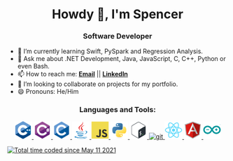 <h1 align="center">Howdy 👋, I'm Spencer</h1>
<h3 align="center">Software Developer</h3>

- 🌱 I’m currently learning Swift, PySpark and Regression Analysis.
- 💬 Ask me about .NET Development, Java, JavaScript, C, C++, Python or even Bash.
- 📫 How to reach me: <a href="mailto: spencerkifell.cs@gmail.com">**Email**</a> || <a href="https://www.linkedin.com/in/spencerkifell/">**LinkedIn**</a>
- 👯 I’m looking to collaborate on projects for my portfolio.
- 😄 Pronouns: He/Him

<h3 align="center">Languages and Tools:</h3>
<p align="center"> 
  <a href="https://www.w3schools.com/cs/" target="_blank"> 
    <img src="https://raw.githubusercontent.com/devicons/devicon/master/icons/cplusplus/cplusplus-original.svg" alt="cplusplus" width="40" height="40"/> 
  </a> 
  <a href="https://www.w3schools.com/cpp/" target="_blank"> 
    <img src="https://raw.githubusercontent.com/devicons/devicon/master/icons/csharp/csharp-original.svg" alt="csharp" width="40" height="40"/> 
  </a> 
  <a href="https://www.cprogramming.com/" target="_blank"> 
    <img src="https://raw.githubusercontent.com/devicons/devicon/master/icons/c/c-original.svg" alt="c" width="40" height="40"/> 
  </a> 
  <a href="https://www.java.com" target="_blank"> 
    <img src="https://raw.githubusercontent.com/devicons/devicon/master/icons/java/java-original.svg" alt="java" width="40" height="40"/> 
  </a> 
  <a href="https://developer.mozilla.org/en-US/docs/Web/JavaScript" target="_blank"> 
    <img src="https://raw.githubusercontent.com/devicons/devicon/master/icons/javascript/javascript-original.svg" alt="javascript" width="40" height="40"/> 
  </a> 
  <a href="https://www.python.org" target="_blank"> 
    <img src="https://raw.githubusercontent.com/devicons/devicon/master/icons/python/python-original.svg" alt="python" width="40" height="40"/> 
  </a> 
  <a href="https://www.gnu.org/software/bash/" target="_blank"> 
    <img src="https://raw.githubusercontent.com/devicons/devicon/master/icons/bash/bash-original.svg" alt="bash" width="40" height="40"/> 
  </a> 
  <a href="https://git-scm.com/" target="_blank"> 
    <img src="https://www.vectorlogo.zone/logos/git-scm/git-scm-icon.svg" alt="git" width="40" height="40"/> 
  </a> 
  <a href="https://reactjs.org/" target="_blank"> 
    <img src="https://raw.githubusercontent.com/devicons/devicon/master/icons/react/react-original.svg" alt="react" width="40" height="40"/> 
  </a> 
  <a href="https://angular.io/" target="_blank"> 
    <img src="https://raw.githubusercontent.com/devicons/devicon/master/icons/angularjs/angularjs-original.svg" alt="angular" width="40" height="40"/> 
  </a> 
  <a href="https://www.arduino.cc/" target="_blank"> 
    <img src="https://raw.githubusercontent.com/devicons/devicon/master/icons/arduino/arduino-original.svg" alt="arduino" width="40" height="40"/> 
  </a> 
</p>

<a href="https://wakatime.com/@d2bec51f-d4b0-4973-aa94-3ded6eaf1fed"><img src="https://wakatime.com/badge/user/d2bec51f-d4b0-4973-aa94-3ded6eaf1fed.svg" alt="Total time coded since May 11 2021" /></a>
